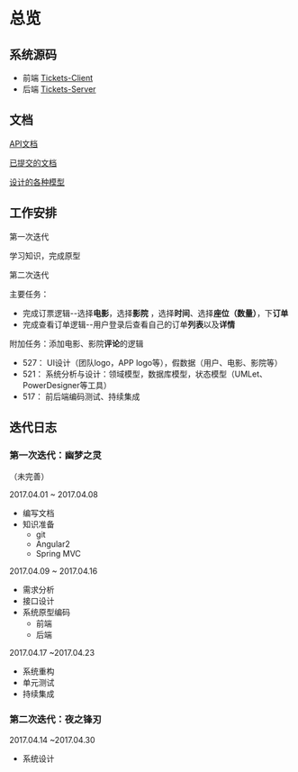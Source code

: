 # 总览
## 系统源码

- 前端 [Tickets-Client](https://github.com/OldDriversTeam/Tickets-Client)
- 后端 [Tickets-Server](https://github.com/OldDriversTeam/Tickets-Server)

## 文档

[API文档](API-description.mdown)

[已提交的文档](./docs)

[设计的各种模型](./models)


## 工作安排

第一次迭代

学习知识，完成原型

第二次迭代

主要任务：

- 完成订票逻辑--选择**电影**，选择**影院** ，选择**时间**、选择**座位（数量）**，下**订单**
- 完成查看订单逻辑--用户登录后查看自己的订单**列表**以及**详情**

附加任务：添加电影、影院**评论**的逻辑

- 527： UI设计（团队logo，APP logo等），假数据（用户、电影、影院等）
- 521： 系统分析与设计：领域模型，数据库模型，状态模型（UMLet、PowerDesigner等工具）
- 517： 前后端编码测试、持续集成

## 迭代日志

### 第一次迭代：幽梦之灵

（未完善）

2017.04.01 ~ 2017.04.08

- 编写文档
- 知识准备
	- git
	- Angular2
	- Spring MVC

2017.04.09 ~ 2017.04.16

- 需求分析
- 接口设计
- 系统原型编码
	- 前端
	- 后端

2017.04.17 ~2017.04.23

- 系统重构
- 单元测试
- 持续集成

### 第二次迭代：夜之锋刃

2017.04.14 ~2017.04.30

- 系统设计

